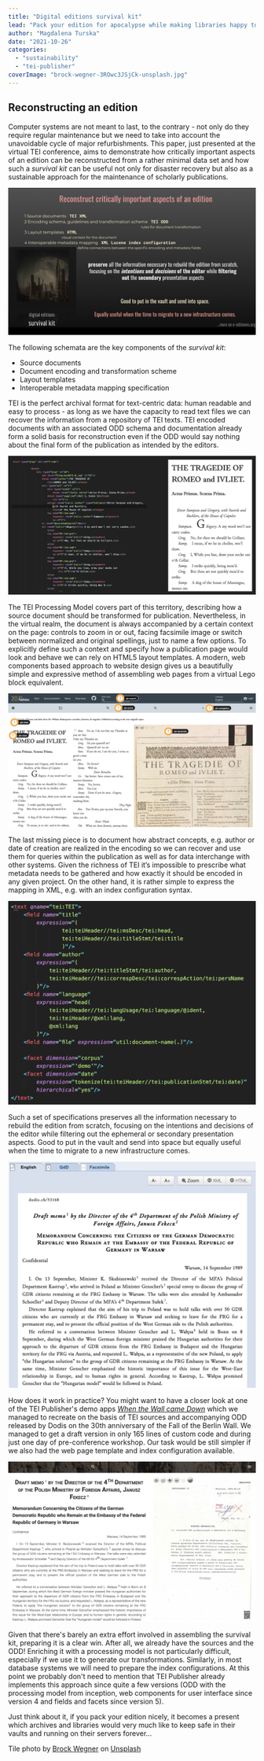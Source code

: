 ```yaml
---
title: "Digital editions survival kit"
lead: "Pack your edition for apocalypse while making libraries happy to keep it safe and running on their servers forever..."
author: "Magdalena Turska"
date: "2021-10-26"
categories: 
  - "sustainability"
  - "tei-publisher"
coverImage: "brock-wegner-3ROwc3JSjCk-unsplash.jpg"
---
```


## Reconstructing an edition

Computer systems are not meant to last, to the contrary - not only do they require regular maintenance but we need to take into account the unavoidable cycle of major refurbishments. This paper, just presented at the virtual TEI conference, aims to demonstrate how critically important aspects of an edition can be reconstructed from a rather minimal data set and how such a _survival kit_ can be useful not only for disaster recovery but also as a sustainable approach for the maintenance of scholarly publications.

![Poster for 2021 TEI Conference by Magdalena Turska](/img/survivalkit.png)

The following schemata are the key components of the _survival kit_:

- Source documents
- Document encoding and transformation scheme
- Layout templates
- Interoperable metadata mapping specification

TEI is the perfect archival format for text-centric data: human readable and easy to process - as long as we have the capacity to read text files we can recover the information from a repository of TEI texts. TEI encoded documents with an associated ODD schema and documentation already form a solid basis for reconstruction even if the ODD would say nothing about the final form of the publication as intended by the editors.

![TEI source and rendition via the Processing Model](/img/processingmodel.png)

The TEI Processing Model covers part of this territory, describing how a source document should be transformed for publication. Nevertheless, in the virtual realm, the document is always accompanied by a certain context on the page: controls to zoom in or out, facing facsimile image or switch between normalized and original spellings, just to name a few options. To explicitly define such a context and specify how a publication page would look and behave we can rely on HTML5 layout templates. A modern, web components based approach to website design gives us a beautifully simple and expressive method of assembling web pages from a virtual Lego block equivalent.

![HTML5 page layout using web components](/img/components.png)

The last missing piece is to document how abstract concepts, e.g. author or date of creation are realized in the encoding so we can recover and use them for queries within the publication as well as for data interchange with other systems. Given the richness of TEI it’s impossible to prescribe what metadata needs to be gathered and how exactly it should be encoded in any given project. On the other hand, it is rather simple to express the mapping in XML, e.g. with an index configuration syntax.

![Sample index configuration with fields and facets](/img/indexconfiguration.png)

Such a set of specifications preserves all the information necessary to rebuild the edition from scratch, focusing on the intentions and decisions of the editor while filtering out the ephemeral or secondary presentation aspects. Good to put in the vault and send into space but equally useful when the time to migrate to a new infrastructure comes.

![Original Dodis layout](/img/dodis.png)

How does it work in practice? You might want to have a closer look at one of the TEI Publisher's demo apps [_When the Wall came Down_](https://github.com/eeditiones/dodis-wall) which we managed to recreate on the basis of TEI sources and accompanying ODD released by Dodis on the 30th anniversary of the Fall of the Berlin Wall. We managed to get a draft version in only 165 lines of custom code and during just one day of pre-conference workshop. Our task would be still simpler if we also had the web page template and index configuration available.

![Recreated document view](/img/wall.png)

Given that there's barely an extra effort involved in assembling the survival kit, preparing it is a clear win. After all, we already have the sources and the ODD! Enriching it with a processing model is not particularly difficult, especially if we use it to generate our transformations. Similarly, in most database systems we will need to prepare the index configurations. At this point we probably don't need to mention that TEI Publisher already implements this approach since quite a few versions (ODD with the processing model from inception, web components for user interface since version 4 and fields and facets since version 5).

Just think about it, if you pack your edition nicely, it becomes a present which archives and libraries would very much like to keep safe in their vaults and running on their servers forever...

Tile photo by <a href="https://unsplash.com/@isthatbrock?utm_source=unsplash&utm_medium=referral&utm_content=creditCopyText" target="unsplash">Brock Wegner</a> on <a href="https://unsplash.com/s/photos/vault?utm_source=unsplash&utm_medium=referral&utm_content=creditCopyText" target="unsplash">Unsplash</a>